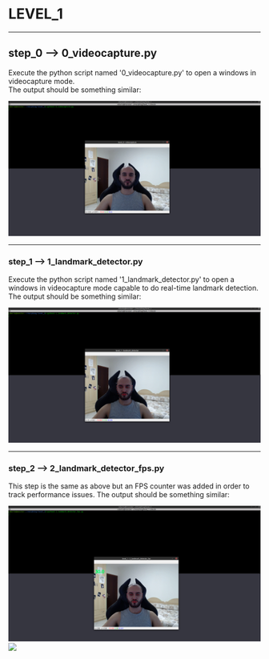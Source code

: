 # LEVEL_1

---

## step_0 --> 0_videocapture.py

Execute the python script named '0_videocapture.py' to open a windows in videocapture mode.  
The output should be something similar:   

![](resources/1_0.png?raw=true)

---

### step_1 --> 1_landmark_detector.py  

Execute the python script named '1_landmark_detector.py' to open a windows in videocapture mode capable to do
real-time landmark detection.    
The output should be something similar:  

![](resources/1_1.png?raw=true)

---

### step_2 --> 2_landmark_detector_fps.py  

This step is the same as above but an FPS counter was added in order to track performance issues.
The output should be something similar:  

![](resources/1_2.png?raw=true)
![](resources/1_2.gif?raw=true)